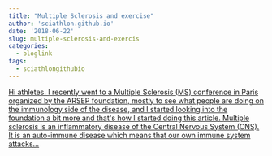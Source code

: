 ```yaml
---
title: "Multiple Sclerosis and exercise"
author: 'sciathlon.github.io'
date: '2018-06-22'
slug: multiple-sclerosis-and-exercis
categories:
  - bloglink
tags:
  - sciathlongithubio
---
```


[Hi athletes. I recently went to a Multiple Sclerosis (MS) conference in Paris organized by the ARSEP foundation, mostly to see what people are doing on the immunology side of the disease, and I started looking into the foundation a bit more and that's how I started doing this article. Multiple sclerosis is an inflammatory disease of the Central Nervous System (CNS). It is an auto-immune disease which means that our own immune system attacks...<click to read more>](https://Sciathlon.github.io/post/ms_and_exercise/)

